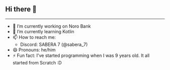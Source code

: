 ## Hi there 👋
---
<!--
**SaberaVR/SaberaVR** is a ✨ _special_ ✨ repository because its `README.md` (this file) appears on your GitHub profile.

Here are some ideas to get you started:
-->
- 🔭 I’m currently working on Noro Bank
- 🌱 I’m currently learning Kotlin
- 📫 How to reach me:
  - Discord: SABERA 7 (@sabera_7)
- 😄 Pronouns: he/him
- ⚡ Fun fact: I've started programming when I was 9 years old. It all started from Scratch :D

<!-- - 👯 I’m looking to collaborate on ...-->
<!-- - 🤔 I’m looking for help with ... -->
<!-- - 💬 Ask me about ... -->

